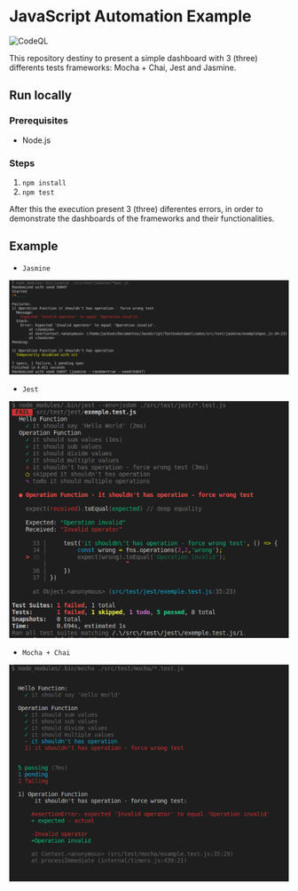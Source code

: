 # JavaScript Automation Example

![CodeQL](https://github.com/jacksjm/javascript-automation-example/workflows/CodeQL/badge.svg)

This repository destiny to present a simple dashboard with 3 (three) differents tests frameworks: Mocha + Chai, Jest and Jasmine.

## Run locally

### Prerequisites
- Node.js

### Steps
1. `npm install`
2. `npm test`

After this the execution present 3 (three) diferentes errors, in order to demonstrate the dashboards of the frameworks and their functionalities.

## Example

* `Jasmine`
<div align="center">
  <img src="./screenshots/jasmine-dashboard.png">
</div>

* `Jest`
<div align="center">
  <img src="./screenshots/jest-dashboard.png">
</div>

* `Mocha + Chai`
<div align="center">
  <img src="./screenshots/mocha-dashboard.png">
</div>